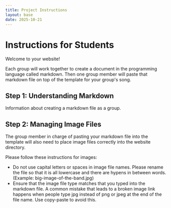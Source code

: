 ```yaml
---
title: Project Instructions
layout: base
date: 2025-10-21
---
```


# Instructions for Students

Welcome to your website! 

Each group will work together to create a document in the programming language called markdown. Then one group member will paste that markdown file on top of the template for your group's song. 

## Step 1: Understanding Markdown

Information about creating a markdown file as a group.

## Step 2: Managing Image Files

The group member in charge of pasting your markdown file into the template will also need to place image files correctly into the website directory.

Please follow these instructions for images:
- Do not use capital letters or spaces in image file names. Please rename the file so that it is all lowercase and there are hypens in between words. (Example: big-image-of-the-band.jpg)
- Ensure that the image file type matches that you typed into the markdown file. A common mistake that leads to a broken image link happens when people type jpg instead of png or jpeg at the end of the file name. Use copy-paste to avoid this.